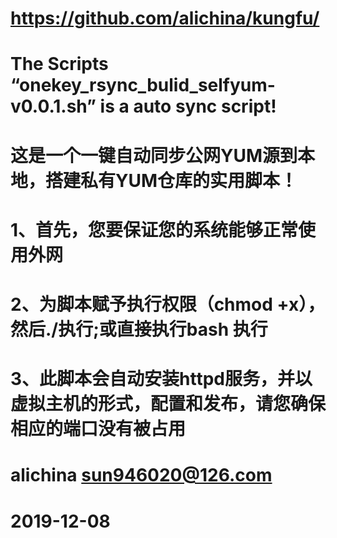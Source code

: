 # https://github.com/alichina/kungfu/
# The Scripts “onekey_rsync_bulid_selfyum-v0.0.1.sh” is a auto sync script!
# 这是一个一键自动同步公网YUM源到本地，搭建私有YUM仓库的实用脚本！

# 1、首先，您要保证您的系统能够正常使用外网
# 2、为脚本赋予执行权限（chmod +x），然后./执行;或直接执行bash 执行
# 3、此脚本会自动安装httpd服务，并以虚拟主机的形式，配置和发布，请您确保相应的端口没有被占用

# alichina <sun946020@126.com>
# 2019-12-08
